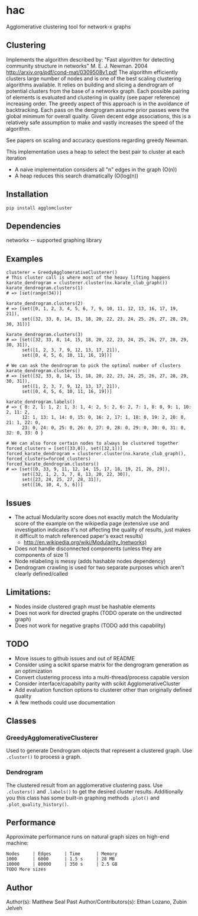# hac
Agglomerative clustering tool for network-x graphs

## Clustering
Implements the algorithm described by:
"Fast algorithm for detecting community structure in networks"
M. E. J. Newman. 2004
http://arxiv.org/pdf/cond-mat/0309508v1.pdf
The algorithm efficiently clusters large number of nodes and is one of the best scaling clustering algorithms available. It relies on building and slicing a dendrogram of potential clusters from the base of a networkx graph. Each possible pairing of elements is evaluated and clustering in quality (see paper reference) increasing order. The greedy aspect of this approach is in the avoidance of backtracking. Each pass on the dengrogram assume prior passes were the global minimum for overall quality. Given decent edge associations, this is a relatively safe assumption to make and vastly increases the speed of the algorithm.

See papers on scaling and accuracy questions regarding greedy Newman.

This implementation uses a heap to select the best pair to cluster at each iteration
- A naive implementation considers all "n" edges in the graph (O(n))
- A heap reduces this search dramatically (O(log(n))

## Installation

    pip install agglomcluster

## Dependencies
networkx -- supported graphing library

## Examples

    clusterer = GreedyAgglomerativeClusterer()
    # This cluster call is where most of the heavy lifting happens
    karate_dendrogram = clusterer.cluster(nx.karate_club_graph())
    karate_dendrogram.clusters(1)
    # => [set(range(34))]

    karate_dendrogram.clusters(2)
    # => [set([0, 1, 2, 3, 4, 5, 6, 7, 9, 10, 11, 12, 13, 16, 17, 19, 21]),
          set([32, 33, 8, 14, 15, 18, 20, 22, 23, 24, 25, 26, 27, 28, 29, 30, 31])]

    karate_dendrogram.clusters(3)
    # => [set([32, 33, 8, 14, 15, 18, 20, 22, 23, 24, 25, 26, 27, 28, 29, 30, 31]),
          set([1, 2, 3, 7, 9, 12, 13, 17, 21]),
          set([0, 4, 5, 6, 10, 11, 16, 19])]

    # We can ask the dendrogram to pick the optimal number of clusters
    karate_dendrogram.clusters()
    # => [set([32, 33, 8, 14, 15, 18, 20, 22, 23, 24, 25, 26, 27, 28, 29, 30, 31]),
          set([1, 2, 3, 7, 9, 12, 13, 17, 21]),
          set([0, 4, 5, 6, 10, 11, 16, 19])]

    karate_dendrogram.labels()
    # => { 0: 2, 1: 1, 2: 1, 3: 1, 4: 2, 5: 2, 6: 2, 7: 1, 8: 0, 9: 1, 10: 2, 11: 2,
          12: 1, 13: 1, 14: 0, 15: 0, 16: 2, 17: 1, 18: 0, 19: 2, 20: 0, 21: 1, 22: 0,
          23: 0, 24: 0, 25: 0, 26: 0, 27: 0, 28: 0, 29: 0, 30: 0, 31: 0, 32: 0, 33: 0 }

    # We can also force certain nodes to always be clustered together
    forced_clusters = [set([33,0]), set([32,1])]
    forced_karate_dendrogram = clusterer.cluster(nx.karate_club_graph(), forced_clusters=forced_clusters)
    forced_karate_dendrogram.clusters()
    # => [set([0, 33, 9, 11, 12, 14, 15, 17, 18, 19, 21, 26, 29]),
          set([32, 1, 2, 3, 7, 8, 13, 20, 22, 30]),
          set([23, 24, 25, 27, 28, 31]),
          set([16, 10, 4, 5, 6])]

## Issues
* The actual Modularity score does not exactly match the Modularity score of the example on the wikipedia page (extensive use and investigation indicates it's not affecting the quality of results, just makes it difficult to match referenced paper's exact results)
   - http://en.wikipedia.org/wiki/Modularity_(networks)
* Does not handle disconnected components (unless they are components of size 1)
* Node relabeling is messy (adds hashable nodes dependency)
* Dendrogram crawling is used for two separate purposes which aren't clearly defined/called

## Limitations:
* Nodes inside clustered graph must be hashable elements
* Does not work for directed graphs (TODO operate on the undirected graph)
* Does not work for negative graphs (TODO add this capability)

## TODO
* Move issues to github issues and out of README
* Consider using a scikit sparse matrix for the dengrogram generation as an optimization
* Convert clustering process into a multi-thread/process capable version
* Consider interface/capabilty parity with scikit AgglomerativeCluster
* Add evaluation function options to clusterer other than originally defined quality
* A few methods could use documentation

## Classes
### GreedyAgglomerativeClusterer
Used to generate Dendrogram objects that represent a clustered graph. Use `.cluster()` to process a graph.

### Dendrogram
The clustered result from an agglomerative clustering pass. Use `.clusters()` and `.labels()` to get the desired cluster results. Additionally you this class has some built-in graphing methods `.plot()` and `.plot_quality_history()`.

## Performance

Approximate performance runs on natural graph sizes on high-end machine:

    Nodes     | Edges     | Time      | Memory
    1000      | 6000      | 1.5 s     | 28 MB
    10000     | 80000     | 350 s     | 2.5 GB
    TODO More sizes

## Author
Author(s): Matthew Seal
Past Author/Contributors(s): Ethan Lozano, Zubin Jelveh
